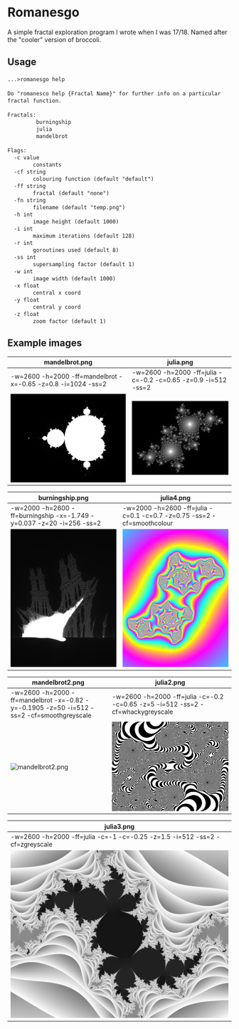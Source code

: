 # Romanesgo

A simple fractal exploration program I wrote when I was 17/18.
Named after the "cooler" version of broccoli.

## Usage

``` 
...>romanesgo help

Do "romanesco help {Fractal Name}" for further info on a particular fractal function.

Fractals:
         burningship
         julia
         mandelbrot

Flags:
  -c value
        constants
  -cf string
        colouring function (default "default")
  -ff string
        fractal (default "none")
  -fn string
        filename (default "temp.png")
  -h int
        image height (default 1000)
  -i int
        maximum iterations (default 128)
  -r int
        goroutines used (default 8)
  -ss int
        supersampling factor (default 1)
  -w int
        image width (default 1000)
  -x float
        central x coord
  -y float
        central y coord
  -z float
        zoom factor (default 1)
```

## Example images

| mandelbrot.png                                               | julia.png                                                     |
|--------------------------------------------------------------|---------------------------------------------------------------|
| -w=2600 -h=2000 -ff=mandelbrot -x=-0.65 -z=0.8 -i=1024 -ss=2 | -w=2600 -h=2000 -ff=julia -c=-0.2 -c=0.65 -z=0.9 -i=512 -ss=2 |
| ![mandelbrot.png](/example%20images/mandelbrot.png)          | ![julia.png](/example%20images/julia.png)                     |

| burningship.png                                                       | julia4.png                                                             |
|-----------------------------------------------------------------------|------------------------------------------------------------------------|
| -w=2000 -h=2600 -ff=burningship -x=-1.749 -y=0.037 -z=20 -i=256 -ss=2 | -w=2000 -h=2600 -ff=julia -c=0.1 -c=0.7 -z=0.75 -ss=2 -cf=smoothcolour |
| ![burningship.png](/example%20images/burningship.png)                 | ![julia4.png](/example%20images/julia4.png)                            |


| mandelbrot2.png                                                                           | julia2.png                                                                      |
|-------------------------------------------------------------------------------------------|---------------------------------------------------------------------------------|
| -w=2600 -h=2000 -ff=mandelbrot -x=-0.82 -y=-0.1905 -z=50 -i=512 -ss=2 -cf=smoothgreyscale | -w=2600 -h=2000 -ff=julia -c=-0.2 -c=0.65 -z=5 -i=512 -ss=2 -cf=whackygreyscale |
| ![mandelbrot2.png](/example%20images/mandelbrot2.png)                                     | ![julia2.png](/example%20images/julia2.png)                                     |

| julia3.png                                                                  |
|-----------------------------------------------------------------------------|
| -w=2600 -h=2000 -ff=julia -c=-1 -c=-0.25 -z=1.5 -i=512 -ss=2 -cf=zgreyscale |
| ![julia3.png](/example%20images/julia3.png)                                 |



  
